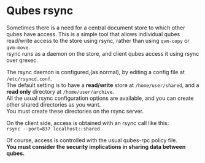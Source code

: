 # Qubes rsync

Sometimes there is a need for a central document store to which other qubes have access.
This is a simple tool that allows individual qubes read/write access to the store using rsync, rather than using `qvm-copy` or `qvm-move`.  
rsync runs as a daemon on the store, and client qubes access it using rsync over qrexec.

The rsync daemon is configured,(as normal), by editing a config file at `/etc/rsyncd.conf`.  
The default setting is to have a **read/write** store at `/home/user/shared`, and a **read only** directory at `/home/user/archive`.  
All the usual rsync configuration options are available, and you can create other shared directories as you want.  
You must create these directories on the rsync server.

On the client side, access is obtained with an rsync call like this:  
`rsync --port=837 localhost::shared`

Of course, access is controlled with the usual qubes-rpc policy file.  
**You must consider the security implications in sharing data between qubes.**


